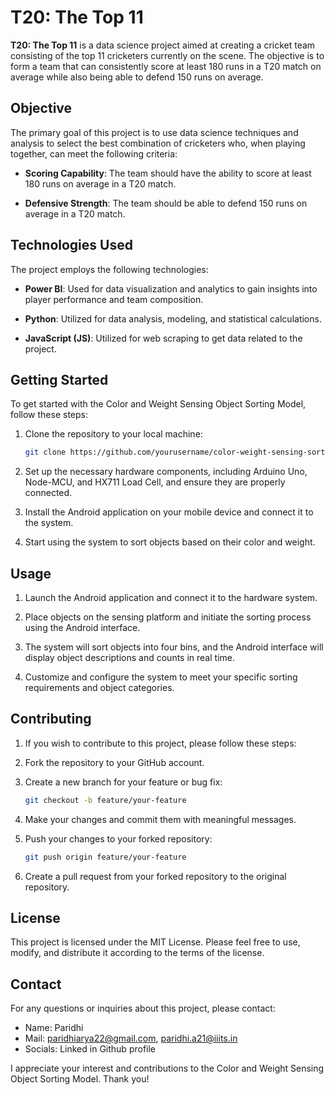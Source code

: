 # T20: The Top 11

**T20: The Top 11** is a data science project aimed at creating a cricket team consisting of the top 11 cricketers currently on the scene. The objective is to form a team that can consistently score at least 180 runs in a T20 match on average while also being able to defend 150 runs on average.

## Objective
The primary goal of this project is to use data science techniques and analysis to select the best combination of cricketers who, when playing together, can meet the following criteria:

- **Scoring Capability**: The team should have the ability to score at least 180 runs on average in a T20 match.

- **Defensive Strength**: The team should be able to defend 150 runs on average in a T20 match.

## Technologies Used

The project employs the following technologies:

- **Power BI**: Used for data visualization and analytics to gain insights into player performance and team composition.

- **Python**: Utilized for data analysis, modeling, and statistical calculations.

- **JavaScript (JS)**: Utilized for web scraping to get data related to the project.

## Getting Started

To get started with the Color and Weight Sensing Object Sorting Model, follow these steps:

1. Clone the repository to your local machine:

   ```bash
   git clone https://github.com/yourusername/color-weight-sensing-sorting-model.git

2. Set up the necessary hardware components, including Arduino Uno, Node-MCU, and HX711 Load Cell, and ensure they are properly connected.

3. Install the Android application on your mobile device and connect it to the system.

4. Start using the system to sort objects based on their color and weight.

## Usage
1. Launch the Android application and connect it to the hardware system.

2. Place objects on the sensing platform and initiate the sorting process using the Android interface.

3. The system will sort objects into four bins, and the Android interface will display object descriptions and counts in real time.

4. Customize and configure the system to meet your specific sorting requirements and object categories.

## Contributing
1. If you wish to contribute to this project, please follow these steps:

2. Fork the repository to your GitHub account.

3. Create a new branch for your feature or bug fix:

   ```bash
   git checkout -b feature/your-feature

4. Make your changes and commit them with meaningful messages.

5. Push your changes to your forked repository:

   ```bash
   git push origin feature/your-feature

6. Create a pull request from your forked repository to the original repository.

## License
This project is licensed under the MIT License. Please feel free to use, modify, and distribute it according to the terms of the license.

## Contact
For any questions or inquiries about this project, please contact:


- Name: Paridhi 
- Mail: paridhiarya22@gmail.com, paridhi.a21@iiits.in
- Socials: Linked in Github profile

I appreciate your interest and contributions to the Color and Weight Sensing Object Sorting Model. Thank you!
